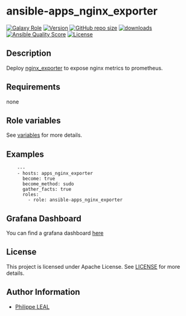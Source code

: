# ansible-apps_nginx_exporter

[![Galaxy Role](https://img.shields.io/badge/galaxy-apps_nginx_exporter-purple?style=flat)](https://galaxy.ansible.com/lotusnoir/apps_nginx_exporter)
[![Version](https://img.shields.io/github/release/lotusnoir/ansible-apps_nginx_exporter.svg)](https://github.com/lotusnoir/ansible-apps_nginx_exporter/releases/latest)
[![GitHub repo size](https://img.shields.io/github/repo-size/lotusnoir/ansible-apps_nginx_exporter?color=orange&style=flat)](https://galaxy.ansible.com/lotusnoir/apps_nginx_exporter)
[![downloads](https://img.shields.io/ansible/role/d/52271)](https://galaxy.ansible.com/lotusnoir/apps_nginx_exporter)
[![Ansible Quality Score](https://img.shields.io/ansible/quality/52271)](https://galaxy.ansible.com/lotusnoir/apps_nginx_exporter)
[![License](https://img.shields.io/badge/license-Apache--2.0-brightgreen?style=flat)](https://opensource.org/licenses/Apache-2.0)

## Description

Deploy [nginx_exporter](https://github.com/boynux/nginx-exporter) to expose nginx metrics to prometheus.
## Requirements

none

## Role variables

See [variables](/defaults/main.yml) for more details.

## Examples

        ---
        - hosts: apps_nginx_exporter
          become: true
          become_method: sudo
          gather_facts: true
          roles:
            - role: ansible-apps_nginx_exporter

## Grafana Dashboard

You can find a grafana dashboard [here](https://grafana.com/grafana/dashboards/13572)

## License

This project is licensed under Apache License. See [LICENSE](/LICENSE) for more details.

## Author Information

- [Philippe LEAL](https://github.com/lotusnoir)
